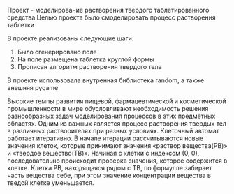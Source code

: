 Проект - моделирование растворения твердого таблетированного средства
Целью проекта было смоделировать  процесс растворения таблетки

В проекте реализованы следующие шаги:
1) Было сгенерировано поле
2) На поле размещена таблетка круглой формы
3) Прописан алгоритм растворения твердого тела

В проекте использовала внутренная библиотека random, а также внешняя pygame

Высокие темпы развития пищевой, фармацевтической и косметической промышленности в мире обусловливают необходимость решения разнообразных задач моделирования процессов в этих предметных областях. 
Одним из важных является процесс растворения твердых тел в различных растворителях при разных условиях. Клеточный автомат работает итеративно. 
В начале итерации рассчитываются новые значения клеток, которые принимают значения «раствор вещества(РВ)» и «твердое вещество(ТВ)». Начиная с клетки с индексом (0, 0), последовательно происходит проверка значения, которое содержится в клетке.
Клетка РВ, находящаяся рядом с ТВ, по формулле забирает часть вещества себе, при этом значение концентрации вещества в тведой клетке уменьшается. 
